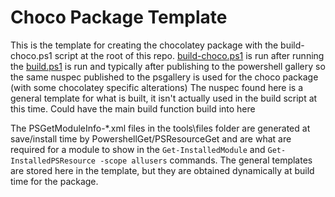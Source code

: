# Choco Package Template

This is the template for creating the chocolatey package with the build-choco.ps1 script at the root of this repo. 
[build-choco.ps1](https://github.com/darksidemilk/FogApi/blob/master/build-choco.ps1) is run after running the  [build.ps1](https://github.com/darksidemilk/FogApi/blob/master/build.ps1) is run and typically after publishing to the powershell gallery so the same nuspec published to the psgallery is used for the choco package (with some chocolatey specific alterations)
The nuspec found here is a general template for what is built, it isn't actually used in the build script at this time.
Could have the main build function build into here 

The PSGetModuleInfo-*.xml files in the tools\files folder are generated at save/install time by PowershellGet/PSResourceGet and are what are required for a module to show in the `Get-InstalledModule` and `Get-InstalledPSResource -scope allusers` commands.
The general templates are stored here in the template, but they are obtained dynamically at build time for the package.
